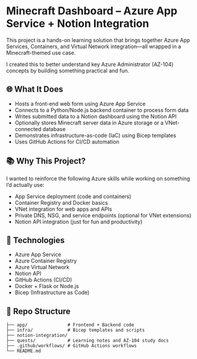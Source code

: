 # Minecraft Dashboard – Azure App Service + Notion Integration

This project is a hands-on learning solution that brings together Azure App Services, Containers, and Virtual Network integration—all wrapped in a Minecraft-themed use case.

I created this to better understand key Azure Administrator (AZ-104) concepts by building something practical and fun.

## 🌐 What It Does

- Hosts a front-end web form using Azure App Service
- Connects to a Python/Node.js backend container to process form data
- Writes submitted data to a Notion dashboard using the Notion API
- Optionally stores Minecraft server data in Azure storage or a VNet-connected database
- Demonstrates infrastructure-as-code (IaC) using Bicep templates
- Uses GitHub Actions for CI/CD automation

## 📚 Why This Project?

I wanted to reinforce the following Azure skills while working on something I’d actually use:
- App Service deployment (code and containers)
- Container Registry and Docker basics
- VNet integration for web apps and APIs
- Private DNS, NSG, and service endpoints (optional for VNet extensions)
- Notion API integration (just for fun and productivity)

## 🚀 Technologies

- Azure App Service
- Azure Container Registry
- Azure Virtual Network
- Notion API
- GitHub Actions (CI/CD)
- Docker + Flask or Node.js
- Bicep (Infrastructure as Code)

## 📁 Repo Structure

```plaintext
├── app/               # Frontend + Backend code
├── infra/             # Bicep templates and scripts
├── notion-integration/
├── quests/            # Learning notes and AZ-104 study docs
├── .github/workflows/ # GitHub Actions workflows
└── README.md
